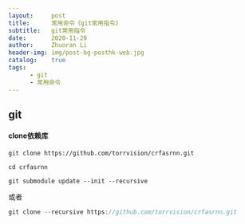 ```yaml
---
layout:     post
title:      常用命令《git常用指令》
subtitle:   git常用指令
date:       2020-11-20
author:     Zhuoran Li
header-img: img/post-bg-posthk-web.jpg
catalog:    true
tags:
      - git
	  - 常用命令
---
```


## git

#### clone依赖库

```properties
git clone https://github.com/torrvision/crfasrnn.git

cd crfasrnn

git submodule update --init --recursive
```

或者

```groovy
git clone --recursive https://github.com/torrvision/crfasrnn.git
```